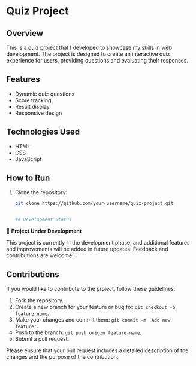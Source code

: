 # Quiz Project

## Overview

This is a quiz project that I developed to showcase my skills in web development. The project is designed to create an interactive quiz experience for users, providing questions and evaluating their responses.

## Features

- Dynamic quiz questions
- Score tracking
- Result display
- Responsive design

## Technologies Used

- HTML
- CSS
- JavaScript

## How to Run

1. Clone the repository:

   ```bash
   git clone https://github.com/your-username/quiz-project.git


   ## Development Status

🚧 **Project Under Development**

This project is currently in the development phase, and additional features and improvements will be added in future updates. Feedback and contributions are welcome!

## Contributions

If you would like to contribute to the project, follow these guidelines:

1. Fork the repository.
2. Create a new branch for your feature or bug fix: `git checkout -b feature-name`.
3. Make your changes and commit them: `git commit -m 'Add new feature'`.
4. Push to the branch: `git push origin feature-name`.
5. Submit a pull request.

Please ensure that your pull request includes a detailed description of the changes and the purpose of the contribution.

